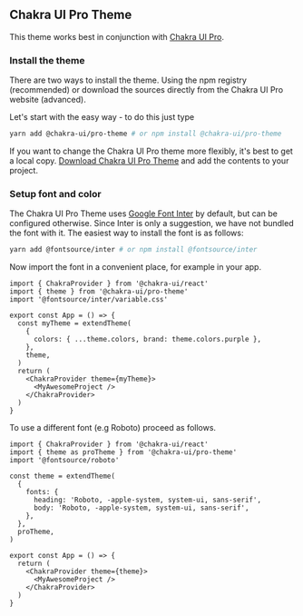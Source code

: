 ## Chakra UI Pro Theme

This theme works best in conjunction with [Chakra UI Pro](https://pro.chakra-ui.com).

### Install the theme

There are two ways to install the theme. Using the npm registry (recommended) or download the sources directly from the Chakra UI Pro website (advanced).

Let's start with the easy way - to do this just type

```bash
yarn add @chakra-ui/pro-theme # or npm install @chakra-ui/pro-theme
```

If you want to change the Chakra UI Pro theme more flexibly, it's best to get a local copy. [Download Chakra UI Pro Theme](https://pro.chakra-ui.com/downloads/themes/chakra-ui-pro-theme.zip) and add the contents to your project.

### Setup font and color

The Chakra UI Pro Theme uses [Google Font Inter](https://fonts.google.com/specimen/Inter) by default, but can be configured otherwise.
Since Inter is only a suggestion, we have not bundled the font with it. The easiest way to install the font is as follows:

```bash
yarn add @fontsource/inter # or npm install @fontsource/inter
```

Now import the font in a convenient place, for example in your app.

```tsx
import { ChakraProvider } from '@chakra-ui/react'
import { theme } from '@chakra-ui/pro-theme'
import '@fontsource/inter/variable.css'

export const App = () => {
  const myTheme = extendTheme(
    {
      colors: { ...theme.colors, brand: theme.colors.purple },
    },
    theme,
  )
  return (
    <ChakraProvider theme={myTheme}>
      <MyAwesomeProject />
    </ChakraProvider>
  )
}
```

To use a different font (e.g Roboto) proceed as follows.

```tsx
import { ChakraProvider } from '@chakra-ui/react'
import { theme as proTheme } from '@chakra-ui/pro-theme'
import '@fontsource/roboto'

const theme = extendTheme(
  {
    fonts: {
      heading: 'Roboto, -apple-system, system-ui, sans-serif',
      body: 'Roboto, -apple-system, system-ui, sans-serif',
    },
  },
  proTheme,
)

export const App = () => {
  return (
    <ChakraProvider theme={theme}>
      <MyAwesomeProject />
    </ChakraProvider>
  )
}
```
